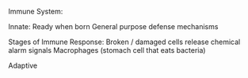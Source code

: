 Immune System:

Innate:
Ready when born
General purpose defense mechanisms

Stages of Immune Response:
Broken / damaged cells release chemical alarm signals
Macrophages (stomach cell that eats bacteria)



Adaptive